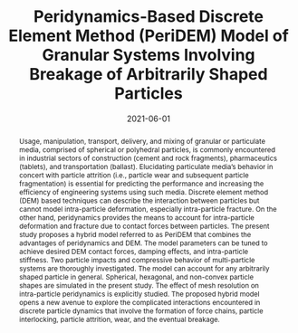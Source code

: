 ---
title: "Peridynamics-Based Discrete Element Method (PeriDEM) Model of Granular Systems Involving Breakage of Arbitrarily Shaped Particles"

authors:
- admin
- "Prathamesh S Desai"
- "Debdeep Bhattacharya"
- "Robert P Lipton"
author_notes:
- "Corresponding author"
date: "2021-06-01"
doi: "10.1016/j.jmps.2021.104376"

# Schedule page publish date (NOT publication's date).
publishDate: "2025-01-01"

# Publication type.
publication_types: ["article-journal"]

# Publication name and optional abbreviated publication name.
publication: "*Journal of the Mechanics and Physics of Solids*"
publication_short: "JMPS"

abstract: "Usage, manipulation, transport, delivery, and mixing of granular or particulate media, comprised of spherical or polyhedral particles, is commonly encountered in industrial sectors of construction (cement and rock fragments), pharmaceutics (tablets), and transportation (ballast). Elucidating particulate media’s behavior in concert with particle attrition (i.e., particle wear and subsequent particle fragmentation) is essential for predicting the performance and increasing the efficiency of engineering systems using such media. Discrete element method (DEM) based techniques can describe the interaction between particles but cannot model intra-particle deformation, especially intra-particle fracture. On the other hand, peridynamics provides the means to account for intra-particle deformation and fracture due to contact forces between particles. The present study proposes a hybrid model referred to as PeriDEM that combines the advantages of peridynamics and DEM. The model parameters can be tuned to achieve desired DEM contact forces, damping effects, and intra-particle stiffness. Two particle impacts and compressive behavior of multi-particle systems are thoroughly investigated. The model can account for any arbitrarily shaped particle in general. Spherical, hexagonal, and non-convex particle shapes are simulated in the present study. The effect of mesh resolution on intra-particle peridynamics is explicitly studied. The proposed hybrid model opens a new avenue to explore the complicated interactions encountered in discrete particle dynamics that involve the formation of force chains, particle interlocking, particle attrition, wear, and the eventual breakage."

# Summary. An optional shortened abstract.
summary: ''

tags:
- Granular Media Mechanics
- Mechanics
- Peridynamics
- Fracture Mechanics
- Particle Breakage
- Particle Interlocking
- Deformable Particles
featured: true

# links:
url_pdf: ''
url_code: 'https://github.com/prashjha/PeriDEM'
url_source: 'https://doi.org/10.1016/j.jmps.2021.104376'
---